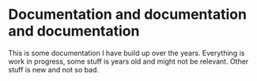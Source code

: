 # Documentation and documentation and documentation

This is some documentation I have build up over the years. Everything is work in progress, some stuff is years old and might not be relevant. Other stuff is new and not so bad.